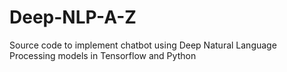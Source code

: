 # Deep-NLP-A-Z
Source code to  implement chatbot using  Deep Natural Language Processing models in Tensorflow and Python